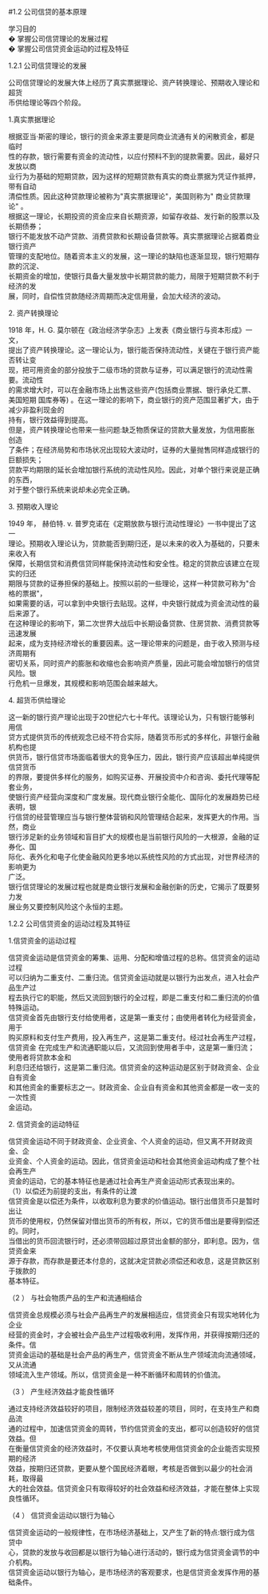 #1.2 公司信贷的基本原理
<p>学习目的 <br />
�   掌握公司信贷理论的发展过程 <br />
�   掌握公司信贷资金运动的过程及特征 </p>
    <p>1.2.1 公司信贷理论的发展</p>
    <p>公司信贷理论的发展大体上经历了真实票据理论、资产转换理论、预期收入理论和超货 <br />
    币供给理论等四个阶段。</p>
    <p>1.真实票据理论</p>
    <p>根据亚当·斯密的理论，银行的资金来源主要是同商业流通有关的闲散资金，都是临时 <br />
      性的存款，银行需要有资金的流动性，以应付预料不到的提款需要。因此，最好只发放以商 <br />
      业行为为基础的短期贷款，因为这样的短期贷款有真实的商业票据为凭证作抵押，带有自动 <br />
      清偿性质。因此这种贷款理论被称为&quot;真实票据理论&quot;，美国则称为&quot; 商业贷款理论&quot; 。 <br />
      根据这一理论，长期投资的资金应来自长期资源，如留存收益、发行新的股票以及长期债券； <br />
      银行不能发放不动产贷款、消费贷款和长期设备贷款等。真实票据理论占据着商业银行资产 <br />
      管理的支配地位。随着资本主义的发展，这一理论的缺陷也逐渐显现，银行短期存款的沉淀、 <br />
      长期资金的增加，使银行具备大量发放中长期贷款的能力，局限于短期贷款不利于经济的发 <br />
    展，同时，自偿性贷款随经济周期而决定信用量，会加大经济的波动。</p>
    <p>2. 资产转换理论 </p>
    <p>1918 年，H. G. 莫尔顿在《政治经济学杂志》上发表《商业银行与资本形成》一文， <br />
      提出了资产转换理论。这一理论认为，银行能否保持流动性，关键在于银行资产能否转让变 <br />
      现，把可用资金的部分投放于二级市场的贷款与证券，可以满足银行的流动性需要。流动性 <br />
      的需求增大时，可以在金融市场上出售这些资产(包括商业票据、银行承兑汇票、美国短期 国库券等) 。在这一理论的影响下，商业银行的资产范围显著扩大，由于减少非盈利现金的 <br />
      持有，银行效益得到提高。 <br />
但是，资产转换理论也带来一些问题:缺乏物质保证的贷款大量发放，为信用膨胀创造 <br />
了条件；在经济局势和市场状况出现较大波动时，证券的大量抛售同样造成银行的巨额损失； <br />
贷款平均期限的延长会增加银行系统的流动性风险。因此，对单个银行来说是正确的东西， <br />
对于整个银行系统来说却未必完全正确。</p>
    <p>3. 预期收入理论</p>
    <p>1949 年， 赫伯特. v. 普罗克诺在《定期放款与银行流动性理论》一书中提出了这一 <br />
      理论。预期收入理论认为，贷款能否到期归还，是以未来的收入为基础的，只要未来收入有 <br />
      保障，长期信贷和消费信贷同样能保持流动性和安全性。稳定的贷款应该建立在现实的归还 <br />
      期限与贷款的证券担保的基础上。按照以前的一些理论，这样一种贷款可称为&quot;合格的票据&quot;， <br />
      如果需要的话，可以拿到中央银行去贴现。这样，中央银行就成为资金流动性的最后来源了。 <br />
      在这种理论的影响下，第二次世界大战后中长期设备贷款、住房贷款、消费贷款等迅速发展 <br />
      起来，成为支持经济增长的重要因素。这一理论带来的问题是，由于收入预测与经济周期有 <br />
      密切关系，同时资产的膨胀和收缩也会影响资产质量，因此可能会增加银行的信贷风险。银 <br />
    行危机一旦爆发，其规模和影响范围会越来越大。</p>
    <p>4. 超货币供给理论</p>
    <p>这一新的银行资产理论出现于20世纪六七十年代。该理论认为，只有银行能够利用信 <br />
      贷方式提供货币的传统观念已经不符合实际，随着货币形式的多样化，非银行金融机构也提 <br />
      供货币，银行信贷市场面临着很大的竞争压力，因此，银行资产应该超出单纯提供信贷货币 <br />
      的界限，要提供多样化的服务，如购买证券、开展投资中介和咨询、委托代理等配套业务， <br />
      使银行资产经营向深度和广度发展。现代商业银行全能化、国际化的发展趋势已经表明，银 <br />
      行信贷的经营管理应当与银行整体营销和风险管理结合起来，发挥更大的作用。当然，商业 <br />
      银行涉足新的业务领域和盲目扩大的规模也是当前银行风险的一大根源，金融的证券化、国 <br />
      际化、表外化和电子化使金融风险更多地以系统性风险的方式出现，对世界经济的影响更为 <br />
      广泛。 <br />
银行信贷理论的发展过程也就是商业银行发展和金融创新的历史，它揭示了既要努力发 <br />
展业务又要控制风险这个永恒的主题。</p>
    <p>1.2.2 公司信贷资金的运动过程及其特征</p>
    <p> 1.信贷资金的运动过程</p>
    <p>信贷资金运动是信贷资金的筹集、运用、分配和增值过程的总称。信贷资金的运动过程 <br />
      可以归纳为二重支付、二重归流。信贷资金运动就是以银行为出发点，进入社会产品生产过 <br />
      程去执行它的职能，然后又流回到银行的全过程，即是二重支付和二重归流的价值特殊运动。 <br />
信贷资金首先由银行支付给使用者，这是第一重支付；由使用者转化为经营资金，用于 <br />
购买原料和支付生产费用，投入再生产，这是第二重支付。经过社会再生产过程，信贷资金 在完成生产和流通职能以后，又流回到使用者手中，这是第一重归流；使用者将贷款本金和 <br />
利息归还给银行，这是第二重归流。信贷资金的这种运动是区别于财政资金、企业自有资金 <br />
和其他资金的重要标志之一。财政资金、企业自有资金和其他资金都是一收一支的一次性资 <br />
金运动。</p>
    <p>2. 信贷资金的运动特征 </p>
    <p>信贷资金运动不同于财政资金、企业资金、个人资金的运动，但又离不开财政资金、企 <br />
      业资金、个人资金的运动。因此，信贷资金运动和社会其他资金运动构成了整个社会再生产 <br />
      资金的运动，它的基本特征也是通过社会再生产资金运动形式表现出来的。 <br />
（1）以偿还为前提的支出，有条件的让渡 <br />
信贷资金是以偿还为条件，以收取利息为要求的价值运动。银行出借货币只是暂时出让 <br />
货币的使用权，仍然保留对借出货币的所有权，所以，它的货币借出是要得到偿还的。同时， <br />
当借出的货币回流银行时，还必须带回超过原贷出金额的部分，即利息。因为，信贷资金来 <br />
源于存款，而存款是要还本付息的，这就决定贷款必须偿还和收息，这是贷款区别于拨款的 <br />
基本特征。 </p>
    <p>（2 ） 与社会物质产品的生产和流通相结合</p>
    <p>信贷资金总规模必须与社会产品再生产的发展相适应，信贷资金只有现实地转化为企业 <br />
      经营的资金时，才会被社会产品生产过程吸收利用，发挥作用，并获得按期归还的条件。信 <br />
      贷资金运动的基础是社会产品的再生产，信贷资金不断从生产领域流向流通领域，又从流通 <br />
    领域流入生产领域。所以，信贷资金是一种不断循环和周转的价值流。</p>
    <p>（3 ） 产生经济效益才能良性循环</p>
    <p>通过支持经济效益较好的项目，限制经济效益较差的项目，同时，在支持生产和商品流 <br />
      通的过程中，加速信贷资金的周转，节约信贷资金的支出，都可以创造较好的信贷效益。但 <br />
      在衡量信贷资金的经济效益时，不仅要认真地考核使用信贷资金的企业能否实现预期的经济 <br />
      效益，按期归还贷款，更要从整个国民经济着眼，考核是否做到以最少的社会消耗，取得最 <br />
    大的社会效益。信贷资金只有取得较好的社会效益和经济效益，才能在整体上实现良性循环。</p>
    <p>（4 ） 信贷资金运动以银行为轴心</p>
    <p>信贷资金运动的一般规律性，在市场经济基础上，又产生了新的特点:银行成为信贷中 <br />
      心，贷款的发放与收回都是以银行为轴心进行活动的，银行成为信贷资金调节的中介机构。 <br />
      信贷资金运动以银行为轴心，是市场经济的客观要求，也是信贷资金发挥作用的基础条件。<br />
      <br />
    </p>